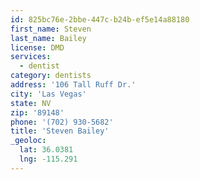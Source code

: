 ```yaml
---
id: 825bc76e-2bbe-447c-b24b-ef5e14a88180
first_name: Steven
last_name: Bailey
license: DMD
services:
  - dentist
category: dentists
address: '106 Tall Ruff Dr.'
city: 'Las Vegas'
state: NV
zip: '89148'
phone: '(702) 930-5682'
title: 'Steven Bailey'
_geoloc:
  lat: 36.0381
  lng: -115.291
---
```

